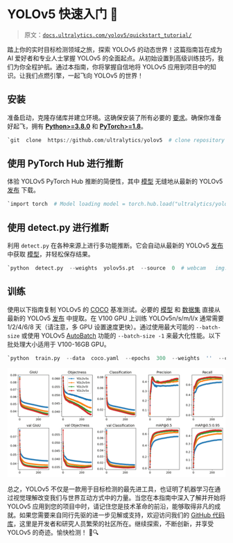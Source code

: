 # YOLOv5 快速入门 🚀

> 原文：[`docs.ultralytics.com/yolov5/quickstart_tutorial/`](https://docs.ultralytics.com/yolov5/quickstart_tutorial/)

踏上你的实时目标检测领域之旅，探索 YOLOv5 的动态世界！这篇指南旨在成为 AI 爱好者和专业人士掌握 YOLOv5 的全面起点。从初始设置到高级训练技巧，我们为你全程护航。通过本指南，你将掌握自信地将 YOLOv5 应用到项目中的知识。让我们点燃引擎，一起飞向 YOLOv5 的世界！

## 安装

准备启动，克隆存储库并建立环境。这确保安装了所有必要的 [要求](https://github.com/ultralytics/yolov5/blob/master/requirements.txt)。确保你准备好起飞，拥有 [**Python>=3.8.0**](https://www.python.org/) 和 [**PyTorch>=1.8**](https://pytorch.org/get-started/locally/)。

```py
`git  clone  https://github.com/ultralytics/yolov5  # clone repository cd  yolov5 pip  install  -r  requirements.txt  # install dependencies` 
```

## 使用 PyTorch Hub 进行推断

体验 YOLOv5 PyTorch Hub 推断的简便性，其中 [模型](https://github.com/ultralytics/yolov5/tree/master/models) 无缝地从最新的 YOLOv5 [发布](https://github.com/ultralytics/yolov5/releases) 下载。

```py
`import torch  # Model loading model = torch.hub.load("ultralytics/yolov5", "yolov5s")  # Can be 'yolov5n' - 'yolov5x6', or 'custom'  # Inference on images img = "https://ultralytics.com/images/zidane.jpg"  # Can be a file, Path, PIL, OpenCV, numpy, or list of images  # Run inference results = model(img)  # Display results results.print()  # Other options: .show(), .save(), .crop(), .pandas(), etc.` 
```

## 使用 detect.py 进行推断

利用 `detect.py` 在各种来源上进行多功能推断。它会自动从最新的 YOLOv5 [发布](https://github.com/ultralytics/yolov5/releases) 中获取 [模型](https://github.com/ultralytics/yolov5/tree/master/models)，并轻松保存结果。

```py
`python  detect.py  --weights  yolov5s.pt  --source  0  # webcam   img.jpg  # image   vid.mp4  # video   screen  # screenshot   path/  # directory   list.txt  # list of images   list.streams  # list of streams   'path/*.jpg'  # glob   'https://youtu.be/LNwODJXcvt4'  # YouTube   'rtsp://example.com/media.mp4'  # RTSP, RTMP, HTTP stream` 
```

## 训练

使用以下指南复制 YOLOv5 的 [COCO](https://github.com/ultralytics/yolov5/blob/master/data/scripts/get_coco.sh) 基准测试。必要的 [模型](https://github.com/ultralytics/yolov5/tree/master/models) 和 [数据集](https://github.com/ultralytics/yolov5/tree/master/data) 直接从最新的 YOLOv5 [发布](https://github.com/ultralytics/yolov5/releases) 中提取。在 V100 GPU 上训练 YOLOv5n/s/m/l/x 通常需要 1/2/4/6/8 天（请注意，多 GPU 设置速度更快）。通过使用最大可能的 `--batch-size` 或使用 YOLOv5 [AutoBatch](https://github.com/ultralytics/yolov5/pull/5092) 功能的 `--batch-size -1` 来最大化性能。以下批处理大小适用于 V100-16GB GPU。

```py
`python  train.py  --data  coco.yaml  --epochs  300  --weights  ''  --cfg  yolov5n.yaml  --batch-size  128   yolov5s  64   yolov5m  40   yolov5l  24   yolov5x  16` 
```

![YOLO 训练曲线](img/1b5bdcf7cdb22553a4e2161fb0110304.png)

总之，YOLOv5 不仅是一款用于目标检测的最先进工具，也证明了机器学习在通过视觉理解改变我们与世界互动方式中的力量。当您在本指南中深入了解并开始将 YOLOv5 应用到您的项目中时，请记住您是技术革命的前沿，能够取得非凡的成就。如果您需要来自同行先驱的进一步见解或支持，欢迎访问我们的 [GitHub 代码库](https://github.com/ultralytics/yolov5)，这里是开发者和研究人员繁荣的社区所在。继续探索，不断创新，并享受 YOLOv5 的奇迹。愉快检测！ 🌠🔍
